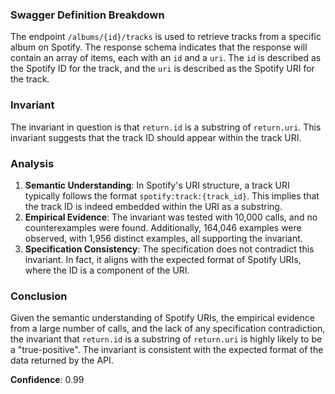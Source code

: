 ### Swagger Definition Breakdown
The endpoint `/albums/{id}/tracks` is used to retrieve tracks from a specific album on Spotify. The response schema indicates that the response will contain an array of items, each with an `id` and a `uri`. The `id` is described as the Spotify ID for the track, and the `uri` is described as the Spotify URI for the track.

### Invariant
The invariant in question is that `return.id` is a substring of `return.uri`. This invariant suggests that the track ID should appear within the track URI.

### Analysis
1. **Semantic Understanding**: In Spotify's URI structure, a track URI typically follows the format `spotify:track:{track_id}`. This implies that the track ID is indeed embedded within the URI as a substring.
2. **Empirical Evidence**: The invariant was tested with 10,000 calls, and no counterexamples were found. Additionally, 164,046 examples were observed, with 1,956 distinct examples, all supporting the invariant.
3. **Specification Consistency**: The specification does not contradict this invariant. In fact, it aligns with the expected format of Spotify URIs, where the ID is a component of the URI.

### Conclusion
Given the semantic understanding of Spotify URIs, the empirical evidence from a large number of calls, and the lack of any specification contradiction, the invariant that `return.id` is a substring of `return.uri` is highly likely to be a "true-positive". The invariant is consistent with the expected format of the data returned by the API.

**Confidence**: 0.99
